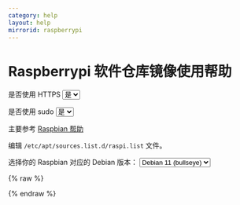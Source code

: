 ```yaml
---
category: help
layout: help
mirrorid: raspberrypi
---
```


<!-- 本 markdown 从 mirrorz-org/mirrorz-help 自动生成，如需修改，请修改 mirrorz-org/mirrorz-help 的对应部分 -->

# Raspberrypi 软件仓库镜像使用帮助

<form class="form-inline">
<div class="form-group">
	<label>是否使用 HTTPS</label>
	<select id="http-select" class="form-control content-select" data-target="#content-0">
	  <option data-http_protocol="https://" selected>是</option>
	  <option data-http_protocol="http://">否</option>
	</select>
</div>
</form>


<form class="form-inline">
<div class="form-group">
	<label>是否使用 sudo</label>
	<select id="sudo-select" class="form-control content-select" data-target="#content-0">
	  <option data-sudo="sudo " data-sudoE="sudo -E " selected>是</option>
	  <option data-sudo="" data-sudoE="">否</option>
	</select>
</div>
</form>



主要参考 [Raspbian 帮助](/help/raspbian)

编辑 `/etc/apt/sources.list.d/raspi.list` 文件。



<form class="form-inline">
<div class="form-group">
  <label>选择你的 Raspbian 对应的 Debian 版本：</label>
    <select id="select-0-0" class="form-control content-select" data-target="#content-0">
      <option data-release_name="bullseye" selected>Debian 11 (bullseye)</option>
      <option data-release_name="buster">Debian 10 (buster)</option>
      <option data-release_name="stretch">Debian 9 (stretch)</option>
    </select>
</div>
</form>

{% raw %}
<script id="template-0" type="x-tmpl-markup">
deb {{http_protocol}}{{mirror}}/ {{release_name}} main
</script>
{% endraw %}

<p></p>

<pre>
<code id="content-0" class="language-properties" data-template="#template-0" data-select="#http-select,#sudo-select,#select-0-0">
</code>
</pre>


